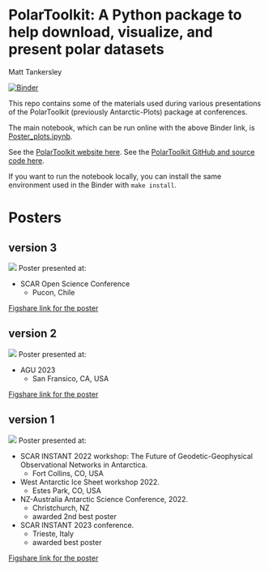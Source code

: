 # PolarToolkit: A Python package to help download, visualize, and present polar datasets

Matt Tankersley

[![Binder](https://mybinder.org/badge_logo.svg)](https://mybinder.org/v2/gh/mdtanker/polartoolkit-posters/HEAD?labpath=Poster_plots.ipynb)

This repo contains some of the materials used during various presentations of the PolarToolkit (previously Antarctic-Plots) package at conferences.

The main notebook, which can be run online with the above Binder link, is [Poster_plots.ipynb](Poster_plots.ipynb).

See the [PolarToolkit website here](https://polartoolkit.readthedocs.io/en/latest/).
See the [PolarToolkit GitHub and source code here](https://github.com/mdtanker/polartoolkit).

If you want to run the notebook locally, you can install the same environment used in the Binder with ```make install```.

# Posters

## version 3
![](poster_v3/polartoolkit_poster_v3.svg)
Poster presented at:
* SCAR Open Science Conference
    * Pucon, Chile

[Figshare link for the poster](https://doi.org/10.6084/m9.figshare.21183931.v6)

## version 2
![](poster_v2/antarctic_plots_poster_2023.png)
Poster presented at:
* AGU 2023
    * San Fransico, CA, USA

[Figshare link for the poster](https://doi.org/10.6084/m9.figshare.21183931.v4)

## version 1
![](poster_v1/Tankersley_INSTANT_2022.png)
Poster presented at:
* SCAR INSTANT 2022 workshop: The Future of Geodetic-Geophysical Observational Networks in Antarctica.
    * Fort Collins, CO, USA
* West Antarctic Ice Sheet workshop 2022.
    * Estes Park, CO, USA
* NZ-Australia Antarctic Science Conference, 2022.
    * Christchurch, NZ
    * awarded 2nd best poster
* SCAR INSTANT 2023 conference.
    * Trieste, Italy
    * awarded best poster

[Figshare link for the poster](https://doi.org/10.6084/m9.figshare.21183931.v3)

